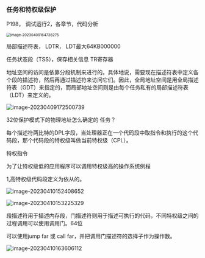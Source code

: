 ### 任务和特权级保护

P198，  调试运行2，各章节，代码分析

<img src="/home/biu/.config/Typora/typora-user-images/image-20230409164736275.png" alt="image-20230409164736275" style="zoom:67%;" />

局部描述符表，
LDTR，
LDT最大64KB000000

任务状态段（TSS），保存相关信息
TR寄存器

地址空间的访问是依靠分段机制来进行的。具体地说，需要现在描述符表中定义各个段的描述符，然后再通过描述符来访问它们。因此，全局地址空间是用全局描述符表（GDT）来指定的，而局部地址空间则是由每个任务私有的局部描述符表（LDT）来定义的。

![image-20230409172500739](/home/biu/.config/Typora/typora-user-images/image-20230409172500739.png)

32位保护模式下的物理地址怎么确定的
任务？



每个描述符两比特的DPL字段，当处理器正在一个代码段中取指令和执行的这个代码段，那个代码段的特权级叫做当前特权级（CPL）。

特权指令

为了让特权级低的应用程序可以调用特权级高的操作系统例程

1,高特权级代码段定义为依从的。

![image-20230410152408652](/home/biu/.config/Typora/typora-user-images/image-20230410152408652.png)

![image-20230410153225329](/home/biu/.config/Typora/typora-user-images/image-20230410153225329.png)

段描述符用于描述内存段，门描述符则用于描述可执行的代码，不同特权级之间的过程调用可以使用调用门。64位

可以使用jump far 或 call far，并把调用门描述符的选择子作为操作数。

![image-20230410163606112](/home/biu/.config/Typora/typora-user-images/image-20230410163606112.png)
